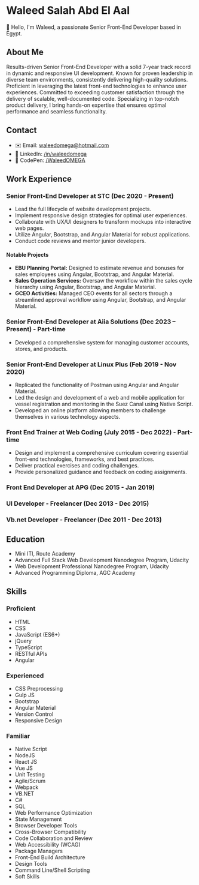 # Waleed Salah Abd El Aal

👋 Hello, I'm Waleed, a passionate Senior Front-End Developer based in Egypt.

## About Me

Results-driven Senior Front-End Developer with a solid 7-year track record in dynamic and responsive UI development. Known for proven leadership in diverse team environments, consistently delivering high-quality solutions. Proficient in leveraging the latest front-end technologies to enhance user experiences. Committed to exceeding customer satisfaction through the delivery of scalable, well-documented code. Specializing in top-notch product delivery, I bring hands-on expertise that ensures optimal performance and seamless functionality.

## Contact

- ✉️ Email: waleedomega@hotmail.com
- 💼 LinkedIn: [/in/waleedomega](https://www.linkedin.com/in/waleedomega/)
- 📝 CodePen: [/WaleedOMEGA](https://codepen.io/WaleedOMEGA)

## Work Experience

### Senior Front-End Developer at STC (Dec 2020 - Present)

- Lead the full lifecycle of website development projects.
- Implement responsive design strategies for optimal user experiences.
- Collaborate with UX/UI designers to transform mockups into interactive web pages.
- Utilize Angular, Bootstrap, and Angular Material for robust applications.
- Conduct code reviews and mentor junior developers.

#### Notable Projects

- **EBU Planning Portal:** Designed to estimate revenue and bonuses for sales employees using Angular, Bootstrap, and Angular Material.
- **Sales Operation Services:** Oversaw the workflow within the sales cycle hierarchy using Angular, Bootstrap, and Angular Material.
- **GCEO Activities:** Managed CEO events for all sectors through a streamlined approval workflow using Angular, Bootstrap, and Angular Material.

### Senior Front-End Developer at Aiia Solutions (Dec 2023 – Present) - Part-time

- Developed a comprehensive system for managing customer accounts, stores, and products.

### Senior Front-End Developer at Linux Plus (Feb 2019 - Nov 2020)

- Replicated the functionality of Postman using Angular and Angular Material.
- Led the design and development of a web and mobile application for vessel registration and monitoring in the Suez Canal using Native Script.
- Developed an online platform allowing members to challenge themselves in various technology aspects.

### Front End Trainer at Web Coding (July 2015 - Dec 2022) - Part-time

- Design and implement a comprehensive curriculum covering essential front-end technologies, frameworks, and best practices.
- Deliver practical exercises and coding challenges.
- Provide personalized guidance and feedback on coding assignments.

### Front End Developer at APG (Dec 2015 - Jan 2019)

### UI Developer - Freelancer (Dec 2013 - Dec 2015)

### Vb.net Developer - Freelancer (Dec 2011 - Dec 2013)

## Education

- Mini ITI, Route Academy
- Advanced Full Stack Web Development Nanodegree Program, Udacity
- Web Development Professional Nanodegree Program, Udacity
- Advanced Programming Diploma, AGC Academy

## Skills

### Proficient

- HTML
- CSS
- JavaScript (ES6+)
- jQuery
- TypeScript
- RESTful APIs
- Angular

### Experienced

- CSS Preprocessing
- Gulp JS
- Bootstrap
- Angular Material
- Version Control
- Responsive Design

### Familiar

- Native Script
- NodeJS
- React JS
- Vue JS
- Unit Testing
- Agile/Scrum
- Webpack
- VB.NET
- C#
- SQL
- Web Performance Optimization
- State Management
- Browser Developer Tools
- Cross-Browser Compatibility
- Code Collaboration and Review
- Web Accessibility (WCAG)
- Package Managers
- Front-End Build Architecture
- Design Tools
- Command Line/Shell Scripting
- Soft Skills
